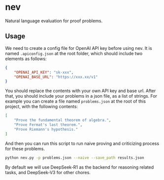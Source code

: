 # nev
Natural language evaluation for proof problems.

## Usage

We need to create a config file for OpenAI API key before using nev. It is named `.apiconfig.json` at the root folder, which should include two elements as follows:

```json
{
    "OPENAI_API_KEY": "sk-xxx",
    "OPENAI_BASE_URL": "https://xxx.xx/v1"
}
```

You should replace the contents with your own API key and base url. After that, you should include your problems in a json file, as a list of strings. For example you can create a file named `problems.json` at the root of this project, with the following contents:

```json
[
    "Prove the fundamental theorem of algebra.",
    "Prove Fermat's last theorem.",
    "Prove Riemann's hypothesis."
]
```

And then you can run this script to run naive proving and criticizing process for these problems.

```bash
python nev.py -p problems.json --naive --save_path results.json
```

By default we will use DeepSeek-R1 as the backend for reasoning related tasks, and DeepSeek-V3 for other chores.

